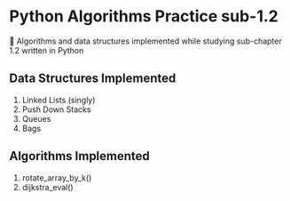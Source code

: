 # Python Algorithms Practice sub-1.2
🐍 Algorithms and data structures implemented while studying sub-chapter 1.2 written in Python

## Data Structures Implemented
1. Linked Lists (singly)
2. Push Down Stacks
3. Queues
4. Bags

## Algorithms Implemented
1. rotate_array_by_k()
2. dijkstra_eval()
